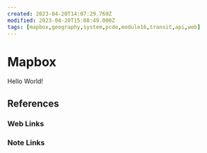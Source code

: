 ```yaml
---
created: 2023-04-20T14:07:29.769Z
modified: 2023-04-20T15:08:49.000Z
tags: [mapbox,geography,system,pcde,module16,transit,api,web]
---
```

# Mapbox

Hello World!

## References

### Web Links

<!-- Hidden References -->

### Note Links

<!-- Hidden References -->
